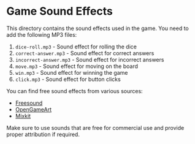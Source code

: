 # Game Sound Effects

This directory contains the sound effects used in the game. You need to add the following MP3 files:

1. `dice-roll.mp3` - Sound effect for rolling the dice
2. `correct-answer.mp3` - Sound effect for correct answers
3. `incorrect-answer.mp3` - Sound effect for incorrect answers
4. `move.mp3` - Sound effect for moving on the board
5. `win.mp3` - Sound effect for winning the game
6. `click.mp3` - Sound effect for button clicks

You can find free sound effects from various sources:
- [Freesound](https://freesound.org/)
- [OpenGameArt](https://opengameart.org/)
- [Mixkit](https://mixkit.co/free-sound-effects/)

Make sure to use sounds that are free for commercial use and provide proper attribution if required. 